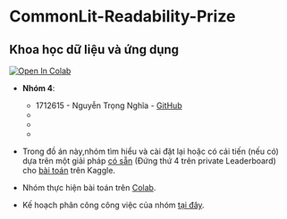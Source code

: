 # CommonLit-Readability-Prize

## Khoa học dữ liệu và ứng dụng 
[![Open In Colab](https://colab.research.google.com/assets/colab-badge.svg)](https://colab.research.google.com/github/nguyentrongnghia142/CommonLit-Readability-Prize/blob/master/Report.ipynb)
* **Nhóm 4**:
  - 1712615 - Nguyễn Trọng Nghĩa - [GitHub](https://github.com/nguyentrongnghia142)
  -
  -
  -

* Trong đồ án này,nhóm tìm hiểu và cài đặt lại hoặc có cải tiến (nếu có) dựa trên một giải pháp [có sẵn](https://www.kaggle.com/c/commonlitreadabilityprize/discussion/258148) (Đứng thứ 4 trên private Leaderboard) cho [bài toán](https://www.kaggle.com/c/commonlitreadabilityprize/overview) trên Kaggle.
* Nhóm thực hiện bài toán trên [Colab](https://colab.research.google.com/drive/1YjqNGG-2lm2NmwQOLrK3gPnFlHcXHr2u?authuser=2).
* Kế hoạch phân công công việc của nhóm [tại đây](https://docs.google.com/spreadsheets/d/1Y8BiDHoWgdrxW5vwP_14zdHXjN5C0zXztVS4-RTuCjo/edit#gid=0).
